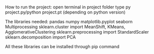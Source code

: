 
How to run the project:
 open terminal in project folder
 type py project.py/python project.pt (depending on  python version)


The libraries needed:
pandas 
numpy 
matplotlib.pyplot 
seaborn 
Multiprocessing
sklearn.cluster import MeanShift, KMeans, AgglomerativeClustering
sklearn.preprocessing import StandardScaler
sklearn.decomposition import PCA

All these libraries can be installed through pip command
